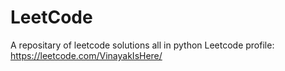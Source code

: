 # LeetCode
A repositary of leetcode solutions all in python
Leetcode profile: https://leetcode.com/VinayakIsHere/
